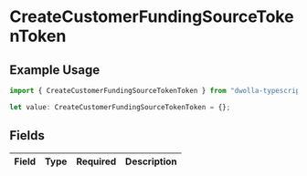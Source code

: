 # CreateCustomerFundingSourceTokenToken

## Example Usage

```typescript
import { CreateCustomerFundingSourceTokenToken } from "dwolla-typescript/models/operations";

let value: CreateCustomerFundingSourceTokenToken = {};
```

## Fields

| Field       | Type        | Required    | Description |
| ----------- | ----------- | ----------- | ----------- |